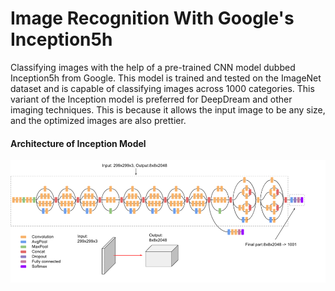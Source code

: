 # Image Recognition With Google's Inception5h 

Classifying images with the help of a  pre-trained CNN model dubbed Inception5h from Google. This model is trained and tested on the ImageNet dataset and is capable of classifying images across 1000 categories. This variant of the Inception model is preferred for  DeepDream and other imaging techniques. This is because it allows the input image to be any size, and the optimized images are also prettier.

#### Architecture of Inception Model
![Alt-text](https://github.com/jaynilpatel/image-recognition/blob/master/inception/inception.png "Architecture of Inception Model")

